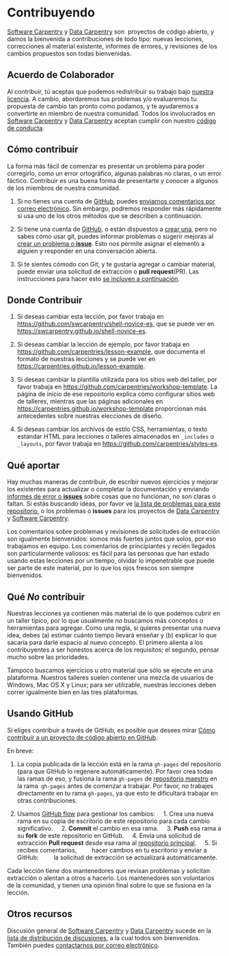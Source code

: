 # Contribuyendo

[Software Carpentry][swc-site] y [Data Carpentry][dc-site] son ​
proyectos de código abierto, y damos la bienvenida a contribuciones 
de todo tipo: nuevas lecciones, correcciones al material existente, 
informes de errores, y revisiones de los cambios propuestos son todas
bienvenidas.

## Acuerdo de Colaborador

Al contribuir, tú aceptas que podemos redistribuir su trabajo bajo
[nuestra licencia](LICENCIA.md). A cambio, abordaremos tus problemas 
y/o evaluaremos tu propuesta de cambio tan pronto como podamos, y 
te ayudaremos a convertirte en miembro de nuestra comunidad. Todos los 
involucrados en [Software Carpentry][swc-site] y 
[Data Carpentry][dc-site]
aceptan cumplir con nuestro [código de conducta](CONDUCT.md).

## Cómo contribuir

La forma más fácil de comenzar es presentar un problema para 
poder corregirlo, como un error ortográfico, algunas palabras no claras,
o un error fáctico. Contribuir es una buena forma de presentarte 
y conocer a algunos de los miembros de nuestra comunidad.

1. Si no tienes una cuenta de [GitHub][github], puedes [enviarnos comentarios por correo electrónico][contacto]. Sin embargo, podremos responder más rápidamente si usa uno de los otros métodos que se describen a continuación.

2. Si tiene una cuenta de [GitHub][github], o están dispuestos a [crear una][github-join], pero no sabes cómo usar git, puedes informar problemas o sugerir mejoras al [crear un problema o **issue**][nuevo-problema]. Esto nos permite asignar el elemento a alguien y responder en una conversación abierta.

3. Si te sientes cómodo con Git, y te gustaría agregar o cambiar material, puede enviar una solicitud de extracción o **pull request**(PR). Las  instrucciones para hacer esto [se incluyen a continuación][como-contribuir].

## Donde Contribuir

1. Si deseas cambiar esta lección, por favor trabaja en <https://github.com/swcarpentry/shell-novice-es>, que se puede ver en <https://swcarpentry.github.io/shell-novice-es>.

2. Si deseas cambiar la lección de ejemplo, por favor trabaja en <https://github.com/carpentries/lesson-example>, que documenta el formato de nuestras lecciones y se puede ver en <https://carpentries.github.io/lesson-example>.

3. Si deseas cambiar la plantilla utilizada para los sitios web del taller, por favor trabaja en <https://github.com/carpentries/workshop-template>. La página de inicio de ese repositorio explica cómo configurar sitios web de talleres, mientras que las páginas adicionales en <https://carpentries.github.io/workshop-template> proporcionan más antecedentes sobre nuestras elecciones de diseño.

4. Si deseas cambiar los archivos de estilo CSS, herramientas, o texto estándar HTML para lecciones o talleres almacenados en `_includes` o` _layouts`, por favor trabaja en <https://github.com/carpentries/styles-es>.

## Qué aportar

Hay muchas maneras de contribuir, de escribir nuevos ejercicios y
mejorar los existentes para actualizar o completar la documentación y
enviando [informes de error o **issues**][nuevo-problema] sobre cosas que no
funcionan, no son claras o faltan. Si estás buscando ideas, por favor
ve [la lista de problemas para este repositorio][issues], o los 
problemas o **issues** para los proyectos de [Data Carpentry][dc-issues] y 
[Software Carpentry][swc-issues].

Los comentarios sobre problemas y revisiones de solicitudes de
extracción son igualmente bienvenidos: somos más fuertes juntos
que solos, por eso trabajamos en equipo. Los comentarios de principiantes y recién 
llegados son particularmente valiosos: es fácil para las personas
que han estado usando estas lecciones por un tiempo, olvidar lo 
impenetrable que puede ser parte de este material, por lo que los 
ojos frescos son siempre bienvenidos.

## Qué *No* contribuir

Nuestras lecciones ya contienen más material de lo que podemos cubrir
en un taller típico, por lo que usualmente *no* buscamos más 
conceptos o herramientas para agregar. Como una regla, si quieres
presentar una nueva idea, debes (a) estimar cuánto tiempo llevará 
enseñar y (b) explicar lo que sacaría para darle espacio al nuevo concepto. El primero
alienta a los contribuyentes a ser honestos acerca de los requisitos;
el segundo, pensar mucho sobre las prioridades.

Tampoco buscamos ejercicios u otro material que sólo se ejecute en 
una plataforma. Nuestros talleres suelen contener una mezcla de 
usuarios de Windows, Mac OS X y Linux; para ser utilizable, nuestras 
lecciones deben correr igualmente bien en las tres plataformas.

## Usando GitHub

Si eliges contribuir a través de GitHub, es posible que desees mirar
[Cómo contribuir a un proyecto de código abierto en GitHub][como-contribuir].

En breve:

1. La copia publicada de la lección está en la rama `gh-pages` del repositorio (para que GitHub lo regenere automáticamente). Por favor crea todas las ramas de eso, y fusiona la rama `gh-pages` de [repositorio maestro][repo] en la rama` gh-pages` antes de comenzar a trabajar. Por favor, *no* trabajes directamente en tu rama `gh-pages`, ya que esto te dificultará trabajar en otras contribuciones.

2. Usamos [GitHub flow][github-flow] para gestionar los cambios:
    1. Crea una nueva rama en su copia de escritorio de este repositorio para cada cambio significativo.
    2. **Commit** el cambio en esa rama.
    3. **Push** esa rama a su **fork** de este repositorio en GitHub.
    4. Envía una solicitud de extracción **Pull request** desde esa rama al [repositorio principal][repo].
    5. Si recibes comentarios,
        hacer cambios en tu escritorio y enviar a GitHub:
        la solicitud de extracción se actualizará automáticamente.

Cada lección tiene dos mantenedores que revisan problemas y solicitan 
extracción o alentan a otros a hacerlo. Los mantenedores son 
voluntarios de la comunidad, y tienen una opinión final sobre lo que 
se fusiona en la lección.

## Otros recursos

Discusión general de [Software Carpentry][swc-site] y 
[Data Carpentry][dc-site] sucede en la 
[lista de distribución de discusiones][discuss-list], 
a la cual todos son bienvenidos. También puedes 
[contactarnos por correo electrónico][contacto].

[contacto]: mailto:admin@software-carpentry.org
[dc-issues]: https://github.com/issues?q=user%3Adatacarpentry
[dc-lessons]: http://datacarpentry.org/lessons/
[dc-site]: http://datacarpentry.org/
[discuss-list]: http://lists.software-carpentry.org/listinfo/discuss
[github]: http://github.com
[github-flow]: https://guides.github.com/introduction/flow/
[github-join]: https://github.com/join
[como-contribuir]: https://egghead.io/series/how-to-contribute-to-an-open-source-project-on-github
[nuevo-problema]: https://github.com/swcarpentry/shell-novice-es/issues/new
[issues]: https://github.com/swcarpentry/shell-novice-es/issues/
[repo]: https://github.com/swcarpentry/shell-novice-es/
[swc-issues]: https://github.com/issues?q=user%3Aswcarpentry
[swc-lessons]: http://software-carpentry.org/lessons/
[swc-site]: http://software-carpentry.org/
